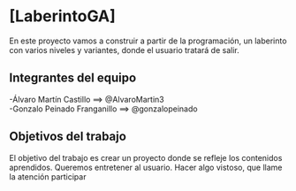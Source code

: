 
# [LaberintoGA]
   En este proyecto vamos a construir a partir de la programación, un laberinto con varios niveles y variantes, donde el usuario tratará de salir.
## Integrantes del equipo
  -Álvaro Martín Castillo      ==> @AlvaroMartin3       
  -Gonzalo Peinado Franganillo ==>  @gonzalopeinado

## Objetivos del trabajo
El objetivo del trabajo es crear un proyecto donde se refleje los contenidos aprendidos.
Queremos entretener al usuario.
Hacer algo vistoso, que llame la atención participar
